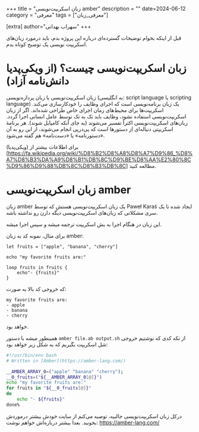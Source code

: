 +++
title = "زبان اسکریپت‌نویسی amber"
description = ""
date=2024-06-12
category = "معرفی"
tags = ["معرفی_زبان"]

[extra]
author="سهراب بهدانی"
+++


قبل از اینکه بخوام توضیحات گسترده‌ای درباره این پروژه بدم، باید درمورد زبان‌های اسکریپت نویسی یک توضیح کوتاه بدم.

# زبان اسکریپت‌نویسی چیست؟ (از ویکی‌پدیا دانش‌نامه آزاد)

زبان اسکریپت‌نویسی یا زبان پردازه‌نویسی (به انگلیسی: script language یا scripting language) یک زبان برنامه‌نویسی است که اجرای وظایف را خودکارسازی می‌کند. اسکریپت‌ها برای محیط‌های زمان اجرای خاص طراحی شده‌اند. اگر از زبان اسکریپت‌نویسی استفاده نشود، وظایف باید تک به تک توسط عامل انسانی اجرا گردد. زبان‌های اسکریپت‌نویسی اکثراً تفسیر می‌شوند (به جای آنکه کامپایل شوند). هر برنامهٔ اسکریپتی دنباله‌ای از دستورها است که پی‌درپی انجام می‌شوند، از این رو به آن «دستورنامه» یا «دست‌نامه» هم گفته می‌شود.


برای اطلاعات بیشتر از (ویکی‌پدیا)[https://fa.wikipedia.org/wiki/%D8%B2%D8%A8%D8%A7%D9%86_%D8%A7%D8%B3%DA%A9%D8%B1%DB%8C%D9%BE%D8%AA%E2%80%8C%D9%86%D9%88%DB%8C%D8%B3%DB%8C] مطالعه کنید.



# زبان اسکریپت‌نویسی amber

زبان amber یک زبان اسکریپت‌نویسی هستش که توسط Paweł Karaś ایجاد شده تا یک سری مشکلاتی که زبان‌های اسکریپت‌نویسی دیگه دارن رو نداشته باشه.

این زبان در هنگام اجرا به بش اسکریپت ترجمه میشه و سپس اجرا میشه.

برای مثال، نمونه کد به زبان amber:
```amber
let fruits = ["apple", "banana", "cherry"]

echo "my favorite fruits are:"

loop fruits in fruits {
    echo"- {fruits}"
}
```
که خروجی کد بالا به صورت:
```output
my favorite fruits are:
- apple
- banana
- cherry
```
خواهد بود.

همینطور میشه با دستور ```amber file.ab output.sh``` از تکه کدی که نوشتیم خروجی شل اسکریپت بگیریم که به شکل زیر خواهد بود:
```bash
#!/usr/bin/env bash
# Written in [Amber](https://amber-lang.com/)

__AMBER_ARRAY_0=("apple" "banana" "cherry");
__0_fruits=("${__AMBER_ARRAY_0[@]}")
echo "my favorite fruits are:"
for fruits in "${__0_fruits[@]}"
do
    echo "- ${fruits}"
done%
```




درکل زبان اسکریپت‌نویسی جالبیه، توصیه می‌کنم از سایت خودش بیشتر درموردش بخونید.
بعدا بیشتر درباره‌اش خواهم نوشت:
https://amber-lang.com/


